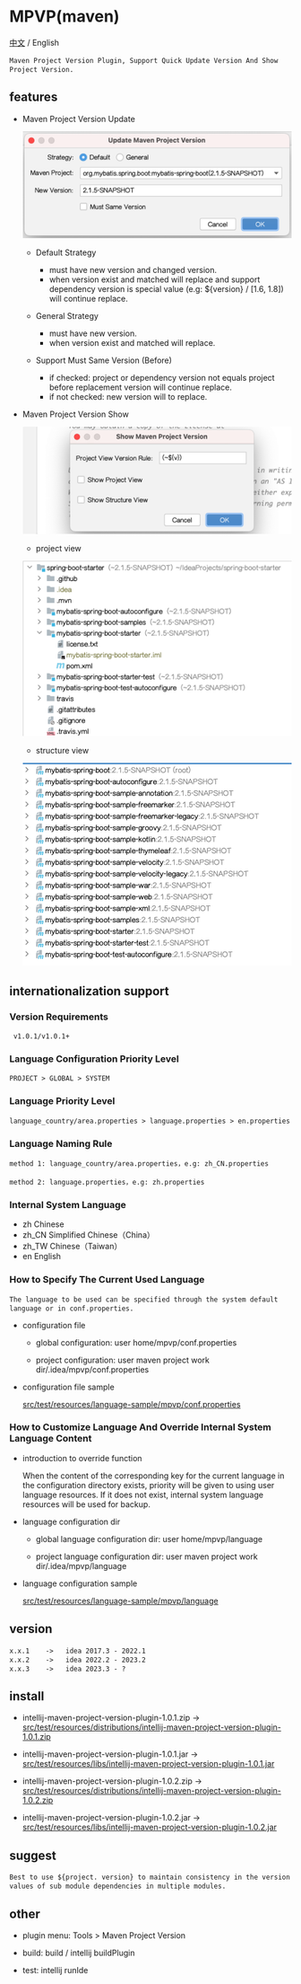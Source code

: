 # MPVP(maven)  

  [中文](readme.md) / English

    Maven Project Version Plugin, Support Quick Update Version And Show Project Version.
  
   
## features

+ Maven Project Version Update
    
    ![update-version](src/test/resources/picture/update-version.png)
    
    - Default Strategy 
    
        - must have new version and changed version.
        - when version exist and matched will replace and support dependency version is special value (e.g: ${version} / [1.6, 1.8]) will continue replace.
    
    - General Strategy 
    
        - must have new version.
        - when version exist and matched will replace.
     
    - Support Must Same Version (Before) 
     
        - if checked: project or dependency version not equals project before replacement version will continue replace.
        - if not checked: new version will to replace.

     

+ Maven Project Version Show
    
    ![show-version](src/test/resources/picture/show-version.png) 
    
    - project view
   
    ![show-version-project-view](src/test/resources/picture/show-version-project-view.png) 

    - structure view

    ![show-version-structure-view](src/test/resources/picture/show-version-structure-view.png) 
          


## internationalization support
   
  
  ### Version Requirements
  
     v1.0.1/v1.0.1+

  ### Language Configuration Priority Level 
  
    PROJECT > GLOBAL > SYSTEM

  ### Language Priority Level 
  
    language_country/area.properties > language.properties > en.properties

  ### Language Naming Rule
  
    method 1: language_country/area.properties，e.g: zh_CN.properties
  
    method 2: language.properties，e.g: zh.properties

  
  ### Internal System Language
             
   + zh         Chinese
   + zh_CN      Simplified Chinese（China）
   + zh_TW      Chinese（Taiwan）
   + en         English
      
  
  ### How to Specify The Current Used Language 
  
    The language to be used can be specified through the system default language or in conf.properties.
    

  - configuration file
   
    + global configuration: user home/mpvp/conf.properties
     
    + project configuration: user maven project work dir/.idea/mpvp/conf.properties
   
  - configuration file sample
   
     [src/test/resources/language-sample/mpvp/conf.properties](src/test/resources/language-sample/mpvp/conf.properties)
   
  
  ### How to Customize Language And Override Internal System Language Content
    
  - introduction to override function
                   
    When the content of the corresponding key for the current language in the configuration directory exists, priority will be given to using user language resources.
    If it does not exist, internal system language resources will be used for backup.

    
  - language configuration dir
  
    + global language configuration dir: user home/mpvp/language 
    
    + project language configuration dir: user maven project work dir/.idea/mpvp/language
  
  - language configuration sample
  
     [src/test/resources/language-sample/mpvp/language](src/test/resources/language-sample/mpvp/language)

## version

    x.x.1    ->   idea 2017.3 - 2022.1
    x.x.2    ->   idea 2022.2 - 2023.2
    x.x.3    ->   idea 2023.3 - ?

## install

 - intellij-maven-project-version-plugin-1.0.1.zip -> [src/test/resources/distributions/intellij-maven-project-version-plugin-1.0.1.zip](src/test/resources/distributions/intellij-maven-project-version-plugin-1.0.1.zip)

 - intellij-maven-project-version-plugin-1.0.1.jar -> [src/test/resources/libs/intellij-maven-project-version-plugin-1.0.1.jar](src/test/resources/libs/intellij-maven-project-version-plugin-1.0.1.jar)

- intellij-maven-project-version-plugin-1.0.2.zip -> [src/test/resources/distributions/intellij-maven-project-version-plugin-1.0.2.zip](src/test/resources/distributions/intellij-maven-project-version-plugin-1.0.2.zip)

- intellij-maven-project-version-plugin-1.0.2.jar -> [src/test/resources/libs/intellij-maven-project-version-plugin-1.0.2.jar](src/test/resources/libs/intellij-maven-project-version-plugin-1.0.2.jar)



## suggest
 
    Best to use ${project. version} to maintain consistency in the version values of sub module dependencies in multiple modules.

## other

 - plugin menu: Tools > Maven Project Version
 
 - build: build / intellij buildPlugin
 
 - test: intellij runIde
